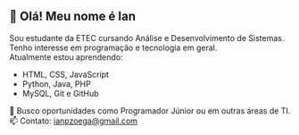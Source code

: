 <!-- <div style="display: inline-block">
<img height="30" width="40" src="https://cdn.jsdelivr.net/gh/devicons/devicon@latest/icons/html5/html5-original.svg">
<img height="30" width="40" src="https://cdn.jsdelivr.net/gh/devicons/devicon@latest/icons/css3/css3-original.svg">
<img height="30" width="40" src="https://cdn.jsdelivr.net/gh/devicons/devicon@latest/icons/javascript/javascript-original.svg">
<!-- DevIcon para mais ícones
</div>
-->

## 👋 Olá! Meu nome é Ian

Sou estudante da ETEC cursando Análise e Desenvolvimento de Sistemas.  
Tenho interesse em programação e tecnologia em geral.  
Atualmente estou aprendendo:

- HTML, CSS, JavaScript
- Python, Java, PHP
- MySQL, Git e GitHub

📌 Busco oportunidades como Programador Júnior ou em outras áreas de TI.  
📫 Contato: ianpzoega@gmail.com

